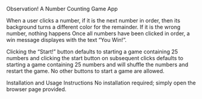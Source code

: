 Observation!
A Number Counting Game App

When a user clicks a number, if it is the next number in order, then its background turns a different color for the remainder. If it is the wrong number, nothing happens
Once all numbers have been clicked in order, a win message displayes with the text “You Win!”.

Clicking the “Start!” button defaults to starting a game containing 25 numbers and clicking the start button on subsequent clicks defaults to starting a game containing 25 numbers and will shuffle the numbers and restart the game. No other buttons to start a game are allowed.


Installation and Usage Instructions
No installation required; simply open the browser page provided.
